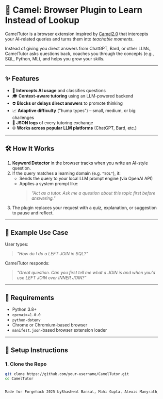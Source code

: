 # 🐫 Camel: Browser Plugin to Learn Instead of Lookup

CamelTutor is a browser extension inspired by [Camel2.0](https://github.com/shashwatba/Camel2.0) that intercepts your AI-related queries and turns them into *teachable moments*.

Instead of giving you direct answers from ChatGPT, Bard, or other LLMs, CamelTutor asks questions back, coaches you through the concepts (e.g., SQL, Python, ML), and helps you grow your skills.

---

## ✨ Features

- 🧠 **Intercepts AI usage** and classifies questions
- 🎓 **Context-aware tutoring** using an LLM-powered backend
- ⛔ **Blocks or delays direct answers** to promote thinking
- 📈 **Adaptive difficulty** ("hump types") – small, medium, or big challenges
- 📝 **JSON logs** of every tutoring exchange
- 🌐 **Works across popular LLM platforms** (ChatGPT, Bard, etc.)

---

## 🛠️ How It Works

1. **Keyword Detector** in the browser tracks when you write an AI-style question.
2. If the query matches a learning domain (e.g. `"SQL"`), it:
   - Sends the query to your local LLM prompt engine (via OpenAI API)
   - Applies a system prompt like:
     > _"Act as a tutor. Ask me a question about this topic first before answering."_
3. The plugin replaces your request with a quiz, explanation, or suggestion to pause and reflect.

---

## 🧪 Example Use Case

User types:
> *"How do I do a LEFT JOIN in SQL?"*

CamelTutor responds:
> _"Great question. Can you first tell me what a JOIN is and when you’d use LEFT JOIN over INNER JOIN?"_

---

## 🧰 Requirements

- Python 3.8+
- `openai>=1.0.0`
- `python-dotenv`
- Chrome or Chromium-based browser
- `manifest.json`-based browser extension loader

---

## 🚀 Setup Instructions

### 1. Clone the Repo

```bash
git clone https://github.com/your-username/CamelTutor.git
cd CamelTutor


Made for Forgehack 2025 byShashwat Bansal, Mahi Gupta, Alexis Manyrath, Jun Park
